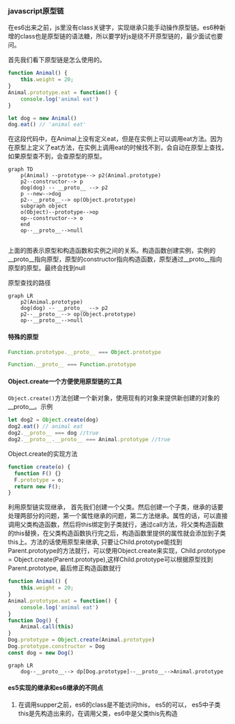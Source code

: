 ### javascript原型链
在es6出来之前，js里没有class关键字，实现继承只能手动操作原型链。es6种新增的class也是原型链的语法糖，所以要学好js是绕不开原型链的，最少面试也要问。

首先我们看下原型链是怎么使用的。
```javascript
function Animal() {
    this.weight = 20;
}
Animal.prototype.eat = function() {
    console.log('animal eat')
}

let dog = new Animal()
dog.eat() // 'animal eat'
```
在这段代码中，在Animal上没有定义eat，但是在实例上可以调用eat方法。因为在原型上定义了eat方法，在实例上调用eat的时候找不到，会自动在原型上查找，如果原型查不到，会查原型的原型。

```mermaid
graph TD
    p(Animal) --prototype--> p2(Animal.prototype)
    p2--constructor--> p
    dog(dog) -- __proto__ --> p2
    p --new-->dog
    p2--__proto__--> op(Object.prototype)
    subgraph object
    o(Object)--prototype-->op
    op--constructor--> o
    end
    op--__proto__-->null


```
上面的图表示原型和构造函数和实例之间的关系。构造函数创建实例，实例的__proto__指向原型，原型的constructor指向构造函数，原型通过__proto__指向原型的原型。最终会找到null

原型查找的路径
```mermaid
graph LR
    p2(Animal.prototype)
    dog(dog) -- __proto__ --> p2
    p2--__proto__--> op(Object.prototype)
    op--__proto__-->null
```

#### 特殊的原型

```javascript
Function.prototype.__proto__ === Object.prototype 

Function.__proto__ === Function.prototype
```

#### Object.create一个方便使用原型链的工具
`Object.create()`方法创建一个新对象，使用现有的对象来提供新创建的对象的__proto__。示例
```javascript
let dog2 = Object.create(dog)
dog2.eat() // animal eat
dog2.__proto__ === dog //true
dog2.__proto__.__proto__ === Animal.prototype //true
```
Object.create的实现方法
```javascript
function create(o) {
  function F() {}
  F.prototype = o;
  return new F();
}
```
利用原型链实现继承， 首先我们创建一个父类。然后创建一个子类，继承的话要处理两部分的问题，第一个属性继承的问题，第二方法继承。属性的话，可以直接调用父类构造函数，然后将this绑定到子类就行，通过call方法，将父类构造函数的this替换，在父类构造函数执行完之后，构造函数里提供的属性就会添加到子类this上。方法的话使用原型来继承, 只要让Child.prototype能找到Parent.prototype的方法就行，可以使用Object.create来实现，Child.prototype = Object.create(Parent.prototype),这样Child.prototype可以根据原型找到Parent.prototype, 最后修正构造函数就行
```javascript
function Animal() {
    this.weight = 20;
}
Animal.prototype.eat = function() {
    console.log('animal eat')
}
function Dog() {
    Animal.call(this)
}
Dog.prototype = Object.create(Animal.prototype)
Dog.prototype.constructor = Dog
const dog = new Dog()
```
```mermaid
graph LR
    dog--__proto__--> dp[Dog.prototype]--__proto__-->Animal.prototype
```

#### es5实现的继承和es6继承的不同点
1. 在调用supper之前，es6的class是不能访问this， es5的可以， es5中子类this是先构造出来的，在调用父类，es6中是父类this先构造